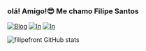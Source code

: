
### olá! Amigo!😎 Me chamo Filipe Santos

[![Blog](https://img.shields.io/badge/WhatsApp-25D366?style=for-the-badge&logo=whatsapp&logoColor=white)](https://tr.ee/7qhc3eA-1G)
[![In](https://img.shields.io/badge/LinkedIn-0077B5?style=for-the-badge&logo=linkedin&logoColor=white)](https://www.linkedin.com/in/filipe-santos-769914276)
[![In](https://img.shields.io/badge/Instagram-E4405F?style=for-the-badge&logo=instagram&logoColor=white)](https://instagram.com/_santosfilipe?igshid=MzRlODBiNWFlZA==)


![filipefront GitHub stats](https://github-readme-stats.vercel.app/api?username=&show_icons=true&theme=radical)
